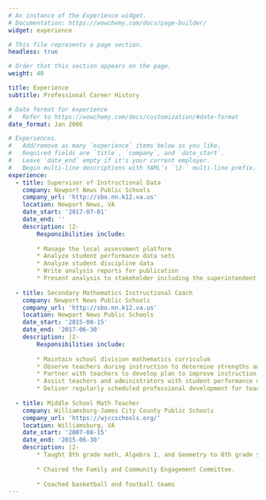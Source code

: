 ```yaml
---
# An instance of the Experience widget.
# Documentation: https://wowchemy.com/docs/page-builder/
widget: experience

# This file represents a page section.
headless: true

# Order that this section appears on the page.
weight: 40

title: Experience
subtitle: Professional Career History

# Date format for experience
#   Refer to https://wowchemy.com/docs/customization/#date-format
date_format: Jan 2006

# Experiences.
#   Add/remove as many `experience` items below as you like.
#   Required fields are `title`, `company`, and `date_start`.
#   Leave `date_end` empty if it's your current employer.
#   Begin multi-line descriptions with YAML's `|2-` multi-line prefix.
experience:
  - title: Supervisor of Instructional Data
    company: Newport News Public Schools
    company_url: 'http://sbo.nn.k12.va.us'
    location: Newport News, VA
    date_start: '2017-07-01'
    date_end: ''
    description: |2-
        Responsibilities include:
        
        * Manage the local assessment platform
        * Analyze student performance data sets
        * Analyze student discipline data
        * Write analysis reports for publication
        * Present analysis to stakeholder including the superintendent's senior staff and the school board
        
  - title: Secondary Mathematics Instructional Coach
    company: Newport News Public Schools
    company_url: 'http://sbo.nn.k12.va.us'
    location: Newport News Public Schools
    date_start: '2015-08-15'
    date_end: '2017-06-30'
    description: |2-
        Responsibilities include:
        
        * Maintain school division mathematics curriculum
        * Observe teachers during instruction to determine strengths and weaknesses
        * Partner with teachers to develop plan to improve instruction
        * Assist teachers and administrators with student performance data analysis
        * Deliver regularly scheduled professional development for teachers
        
  - title: Middle School Math Teacher
    company: Williamsburg-James City County Public Schools
    company_url: 'https://wjccschools.org/'
    location: Williamsburg, VA
    date_start: '2007-08-15'
    date_end: '2015-06-30'
    description: |2-
        * Taught 8th grade math, Algebra 1, and Geometry to 8th grade students at Berkeley Middle School. 
        
        * Chaired the Family and Community Engagement Committee.
        
        * Coached basketball and football teams
---
```

